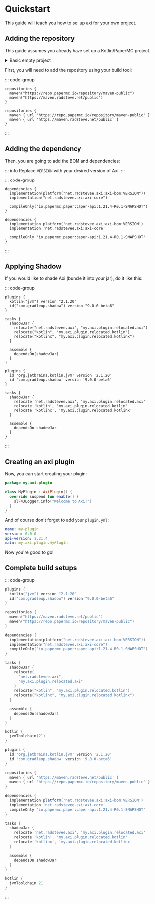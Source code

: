 # Quickstart

This guide will teach you how to set up axi for your own
project.

## Adding the repository

This guide assumes you already have set up a Kotlin/PaperMC
project.

<details>

<summary>Basic empty project</summary>

::: code-group

```kts [build.gradle.kts]
plugins {
  kotlin("jvm") version "2.1.20"
}

repositories {
  maven("https://repo.papermc.io/repository/maven-public")
}

dependencies {
  compileOnly("io.papermc.paper:paper-api:1.21.4-R0.1-SNAPSHOT")
}

kotlin {
  jvmToolchain(21)
}
```

```groovy [build.gradle]
plugins {
  id 'org.jetbrains.kotlin.jvm' version '2.1.20'
}

repositories {
  maven { url 'https://repo.papermc.io/repository/maven-public' }
}

dependencies {
  compileOnly 'io.papermc.paper:paper-api:1.21.4-R0.1-SNAPSHOT'
}

kotlin {
  jvmToolchain 21
}
```

:::

</details>

First, you will need to add the repository using your build
tool:

::: code-group

```kts{3} [build.gradle.kts]
repositories {
  maven("https://repo.papermc.io/repository/maven-public")
  maven("https://maven.radsteve.net/public")
}
```

```groovy{3} [build.gradle]
repositories {
  maven { url 'https://repo.papermc.io/repository/maven-public' }
  maven { url 'https://maven.radsteve.net/public' }
}
```

:::

## Adding the dependency

Then, you are going to add the BOM and dependencies:

::: info
Replace `VERSION` with your desired version of Axi.
:::

::: code-group

```kts{2,3} [build.gradle.kts]
dependencies {
  implementation(platform("net.radstevee.axi:axi-bom:VERSION"))
  implementation("net.radstevee.axi:axi-core")

  compileOnly("io.papermc.paper:paper-api:1.21.4-R0.1-SNAPSHOT")
}
```

```groovy{2,3} [build.gradle]
dependencies {
  implementation platform('net.radstevee.axi:axi-bom:VERSION')
  implementation 'net.radstevee.axi:axi-core'

  compileOnly 'io.papermc.paper:paper-api:1.21.4-R0.1-SNAPSHOT'
}
```

:::

## Applying Shadow

If you would like to shade Axi (bundle it into your jar),
do it like this:

::: code-group

```kts{3,6-18} [build.gradle.kts]
plugins {
  kotlin("jvm") version "2.1.20"
  id("com.gradleup.shadow") version "9.0.0-beta6"
}

tasks {
  shadowJar {
    relocate("net.radstevee.axi", "my.axi.plugin.relocated.axi")
    relocate("kotlin", "my.axi.plugin.relocated.kotlin")
    relocate("kotlinx", "my.axi.plugin.relocated.kotlinx")
  }
 
  assemble {
    dependsOn(shadowJar)
  }
}
```

```groovy{3,6-18} [build.gradle]
plugins {
  id 'org.jetbrains.kotlin.jvm' version '2.1.20'
  id 'com.gradleup.shadow' version '9.0.0-beta6'
}

tasks {
  shadowJar {
    relocate 'net.radstevee.axi', 'my.axi.plugin.relocated.axi'
    relocate 'kotlin', 'my.axi.plugin.relocated.kotlin'
    relocate 'kotlinx', 'my.axi.plugin.relocated.kotlinx'
  }

  assemble {
    dependsOn shadowJar
  }
}
```

:::

## Creating an axi plugin

Now, you can start creating your plugin:

```kotlin
package my.axi.plugin

class MyPlugin : AxiPlugin() {
  override suspend fun enable() {
    slF4JLogger.info("Welcome to Axi!")
  }
}
```

And of course don't forget to add your `plugin.yml`:

```yml
name: my-plugin
version: 0.0.0
api-version: 1.21.4
main: my.axi.plugin.MyPlugin
```

Now you're good to go!

## Complete build setups

::: code-group

```kts [build.gradle.kts]
plugins {
  kotlin("jvm") version "2.1.20"
  id("com.gradleup.shadow") version "9.0.0-beta6"
}

repositories {
  maven("https://maven.radsteve.net/public")
  maven("https://repo.papermc.io/repository/maven-public")
}

dependencies {
  implementation(platform("net.radstevee.axi:axi-bom:VERSION"))
  implementation("net.radstevee.axi:axi-core")
  compileOnly("io.papermc.paper:paper-api:1.21.4-R0.1-SNAPSHOT")
}

tasks {
  shadowJar {
    relocate(
      "net.radstevee.axi",
      "my.axi.plugin.relocated.axi"
    )
    relocate("kotlin", "my.axi.plugin.relocated.kotlin")
    relocate("kotlinx", "my.axi.plugin.relocated.kotlinx")
  }

  assemble {
    dependsOn(shadowJar)
  }
}

kotlin {
  jvmToolchain(21)
}
```

```groovy [build.gradle]
plugins {
  id 'org.jetbrains.kotlin.jvm' version '2.1.20'
  id 'com.gradleup.shadow' version '9.0.0-beta6'
}

repositories {
  maven { url 'https://maven.radsteve.net/public' }
  maven { url 'https://repo.papermc.io/repository/maven-public' }
}

dependencies {
  implementation platform('net.radstevee.axi:axi-bom:VERSION')
  implementation 'net.radstevee.axi:axi-core'
  compileOnly 'io.papermc.paper:paper-api:1.21.4-R0.1-SNAPSHOT'
}

tasks {
  shadowJar {
    relocate 'net.radstevee.axi', 'my.axi.plugin.relocated.axi'
    relocate 'kotlin', 'my.axi.plugin.relocated.kotlin'
    relocate 'kotlinx', 'my.axi.plugin.relocated.kotlinx'
  }

  assemble {
    dependsOn shadowJar
  }
}

kotlin {
  jvmToolchain 21
}
```

:::
